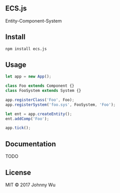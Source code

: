 ## ECS.js

Entity-Component-System

## Install

```bash
npm install ecs.js
```

## Usage

```javascript
let app = new App();

class Foo extends Component {}
class FooSystem extends System {}

app.registerClass('Foo', Foo);
app.registerSystem('foo.sys', FooSystem, 'Foo');

let ent = app.createEntity();
ent.addComp('Foo');

app.tick();
```

## Documentation

TODO

## License

MIT © 2017 Johnny Wu